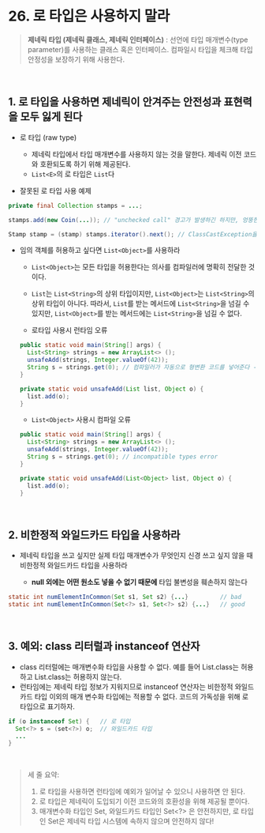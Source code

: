 # 26. 로 타입은 사용하지 말라

> **제네릭 타입 (제네릭 클래스, 제네릭 인터페이스)** :
> 선언에 타입 매개변수(type parameter)를 사용하는 클래스 혹은 인터페이스. 컴파일시 타입을 체크해 타입 안정성을 보장하기 위해 사용한다.

<br>

## 1. 로 타입을 사용하면 제네릭이 안겨주는 안전성과 표현력을 모두 잃게 된다

* 로 타입 (raw type)

  * 제네릭 타입에서 타입 매개변수를 사용하지 않는 것을 말한다. 제네릭 이전 코드와 호환되도록 하기 위해 제공된다.
  * `List<E>`의 로 타입은 `List`다

* 잘못된 로 타입 사용 예제

```java
private final Collection stamps = ...;

stamps.add(new Coin(...)); // "unchecked call" 경고가 발생하긴 하지만, 엉뚱한 객체가 들어가도 오류 없이 컴파일되고 실행된다

Stamp stamp = (stamp) stamps.iterator().next(); // ClassCastException을 던진다
```

* 임의 객체를 허용하고 싶다면 `List<Object>`를 사용하라

  * `List<Object>`는 모든 타입을 허용한다는 의사를 컴파일러에 명확히 전달한 것이다.
  * `List`는 `List<String>`의 상위 타입이지만, `List<Object>`는 `List<String>`의 상위 타입이 아니다. 따라서, `List`를 받는 메서드에 `List<String>`을 넘길 수 있지만, `List<Object>`를 받는 메서드에는 `List<String>`을 넘길 수 없다.
  
  * 로타입 사용시 런타임 오류

  ```java
  public static void main(String[] args) {
    List<String> strings = new ArrayList<> ();
    unsafeAdd(strings, Integer.valueOf(42));
    String s = strings.get(0); // 컴파일러가 자동으로 형변환 코드를 넣어준다 - ClassCastException
  }

  private static void unsafeAdd(List list, Object o) {
    list.add(o);
  }
  ```

  * `List<Object>` 사용시 컴파일 오류
  
  ```java
  public static void main(String[] args) {
    List<String> strings = new ArrayList<> ();
    unsafeAdd(strings, Integer.valueOf(42));
    String s = strings.get(0); // incompatible types error
  }

  private static void unsafeAdd(List<Object> list, Object o) {
    list.add(o);
  }
  ```

<br>

## 2. 비한정적 와일드카드 타입을 사용하라

* 제네릭 타입을 쓰고 싶지만 실제 타입 매개변수가 무엇인지 신경 쓰고 싶지 않을 때 비한정적 와일드카드 타입을 사용하라

  * **null 외에는 어떤 원소도 넣을 수 없기 때문에** 타입 불변성을 훼손하지 않는다

```java
static int numElementInCommon(Set s1, Set s2) {...}         // bad
static int numElementInCommon(Set<?> s1, Set<?> s2) {...}   // good
```

<br>

## 3. 예외: class 리터럴과 instanceof 연산자

* class 리터럴에는 매개변수화 타입을 사용할 수 없다. 예를 들어 List.class는 허용하고 List<String>.class는 허용하지 않는다.
* 런타임에는 제네릭 타입 정보가 지워지므로 instanceof 연산자는 비한정적 와일드카드 타입 이외의 매개 변수화 타입에는 적용할 수 없다. 코드의 가독성을 위해 로 타입으로 표기하자.

```java
if (o instanceof Set) {   // 로 타입
  Set<?> s = (set<?>) o;  // 와일드카드 타입
  ...
}
```

<br>

> 세 줄 요약:
> 1) 로 타입을 사용하면 런타임에 예외가 일어날 수 있으니 사용하면 안 된다.
> 2) 로 타입은 제네릭이 도입되기 이전 코드와의 호환성을 위해 제공될 뿐이다.
> 3) 매개변수화 타입인 Set<Object>, 와일드카드 타입인 Set<?> 은 안전하지만, 로 타입인 Set은 제네릭 타입 시스템에 속하지 않으며 안전하지 않다!
